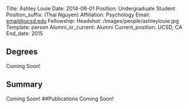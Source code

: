 Title: Ashley Louie
Date: 2014-06-01
Position: Undergraduate Student
Position_suffix: (Thai Nguyen)
Affiliation: Psychology
Email: email@ucsd.edu
Fellowship:
Headshot: /images/people/ashleylouie.jpg
Template: person
Alumni_or_current: Alumni
Current_position: UCSD, CA
End_date: 2015
<!-- Status: draft -->

## Degrees
Coming Soon!
## Summary
Coming Soon!
##Publications
Coming Soon!